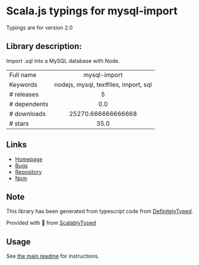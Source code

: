 
# Scala.js typings for mysql-import

Typings are for version 2.0

## Library description:
Import .sql into a MySQL database with Node.

|                    |                 |
| ------------------ | :-------------: |
| Full name          | mysql-import |
| Keywords           | nodejs, mysql, textfiles, import, sql |
| # releases         | 5 |
| # dependents       | 0.0 |
| # downloads        | 25270.666666666668 |
| # stars            | 35.0 |

## Links
- [Homepage](https://github.com/pamblam/mysql-import#readme)
- [Bugs](https://github.com/pamblam/mysql-import/issues)
- [Repository](https://github.com/pamblam/mysql-import)
- [Npm](https://www.npmjs.com/package/mysql-import)
    


## Note
This library has been generated from typescript code from [DefinitelyTyped](https://definitelytyped.org).

Provided with :purple_heart: from [ScalablyTyped](https://github.com/oyvindberg/ScalablyTyped)

## Usage
See [the main readme](../../readme.md) for instructions.


